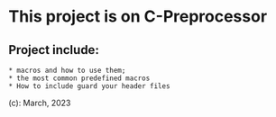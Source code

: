 # This project is on C-Preprocessor #

## Project include: ##
	* macros and how to use them;
	* the most common predefined macros
	* How to include guard your header files

(c): March, 2023
